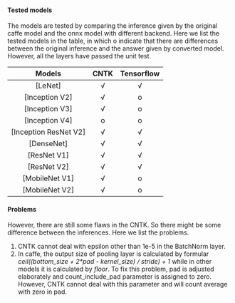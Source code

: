 
#### Tested models

The models are tested by comparing the inference given by the original caffe model and the onnx model with different backend. Here we list the tested models in the table, in which  o indicate that there are differences between the original inference and the answer given by converted model. However, all the layers have passed the unit test.

Models | CNTK | Tensorflow
:-----:|:-----:|:----------:|
[LeNet]| √ | √ |
[Inception V2]| √ | o |
[Inception V3]| √ | o |
[Inception V4]| o | o |
[Inception ResNet V2]| √ | √ |
[DenseNet]|   √   |   √   |
[ResNet V1]|   √   |   √   |
[ResNet V2]|   √   |   √   |
[MobileNet V1]|   √   |   o   |
[MobileNet V2]|   √   |   o   |

#### Problems
However, there are still some flaws in the CNTK. So there might be some difference between the inferences. Here we list the problems.
1.	CNTK cannot deal with epsilon other than 1e-5 in the BatchNorm layer.
2. In caffe, the output size of pooling layer is calculated by formular
		*ceil((bottom_size + 2\*pad - kernel_size) / stride) + 1*
	while in other models it is calculated by *floor*. To fix this problem, pad is adjusted elaborately and count_include_pad parameter is assigned to zero. However, CNTK cannot deal with this parameter and will count average with zero in pad.
